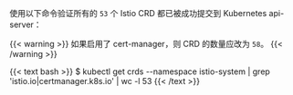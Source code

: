 使用以下命令验证所有的 `53` 个 Istio CRD 都已被成功提交到 Kubernetes api-server：

{{< warning >}}
如果启用了 cert-manager，则 CRD 的数量应改为 `58`。
{{< /warning >}}

{{< text bash >}}
$ kubectl get crds --namespace istio-system | grep 'istio.io\|certmanager.k8s.io' | wc -l
53
{{< /text >}}

